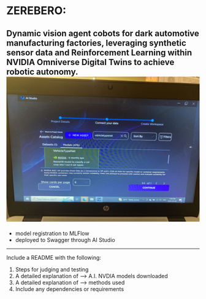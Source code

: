 # ZEREBERO: 
Dynamic vision agent cobots for dark automotive manufacturing factories, leveraging synthetic sensor data and Reinforcement Learning within NVIDIA Omniverse Digital Twins to achieve robotic autonomy.
![](https://github.com/lucylow/hpaistudio/blob/main/images/image%20(3).jpeg?raw=true)
--------

- model registration to MLFlow
- deployed to Swagger through AI Studio

-------

Include a README with the following: 

1. Steps for judging and testing 
2. A detailed explanation of --> A.I. NVDIA models downloaded 
3. A detailed explanation of --> methods used
4. Include any dependencies or requirements

